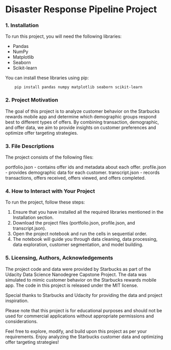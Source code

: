 # Disaster Response Pipeline Project
### 1. Installation
To run this project, you will need the following libraries:

* Pandas
* NumPy
* Matplotlib
* Seaborn
* Scikit-learn

You can install these libraries using pip:

		pip install pandas numpy matplotlib seaborn scikit-learn

### 2. Project Motivation

The goal of this project is to analyze customer behavior on the Starbucks rewards mobile app and determine which demographic groups respond best to different types of offers. By combining transaction, demographic, and offer data, we aim to provide insights on customer preferences and optimize offer targeting strategies.

### 3. File Descriptions

The project consists of the following files:

portfolio.json - contains offer ids and metadata about each offer.
profile.json - provides demographic data for each customer.
transcript.json - records transactions, offers received, offers viewed, and offers completed.

### 4. How to Interact with Your Project
To run the project, follow these steps:

1. Ensure that you have installed all the required libraries mentioned in the Installation section.
2. Download the project files (portfolio.json, profile.json, and transcript.json).
3. Open the project notebook and run the cells in sequential order.
4. The notebook will guide you through data cleaning, data processing, data exploration, customer segmentation, and model building.

### 5. Licensing, Authors, Acknowledgements

The project code and data were provided by Starbucks as part of the Udacity Data Science Nanodegree Capstone Project. The data was simulated to mimic customer behavior on the Starbucks rewards mobile app. The code in this project is released under the MIT license.

Special thanks to Starbucks and Udacity for providing the data and project inspiration.

Please note that this project is for educational purposes and should not be used for commercial applications without appropriate permissions and considerations.

Feel free to explore, modify, and build upon this project as per your requirements. Enjoy analyzing the Starbucks customer data and optimizing offer targeting strategies!
